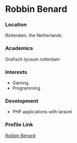 # Robbin Benard

### Location

Rotterdam, the Netherlands

### Academics

Grafisch lyceum rotterdam

### Interests

- Gaming
- Programming

### Development

- PHP applications with laravel

### Profile Link

[Robbin Benard](https://github.com/robbinbenard)